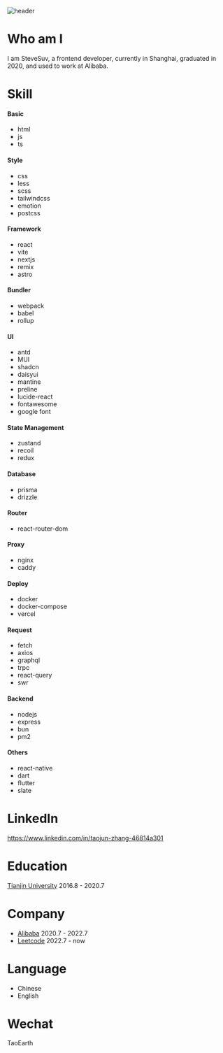 ![header](https://github.com/user-attachments/assets/8a92255d-325a-475d-a006-12ac329809ba)

# Who am I
I am SteveSuv, a frontend developer, currently in Shanghai, graduated in 2020, and used to work at Alibaba.

# Skill
#### Basic
- html
- js
- ts
#### Style
- css
- less
- scss
- tailwindcss
- emotion
- postcss
#### Framework
- react
- vite
- nextjs
- remix
- astro
#### Bundler
- webpack
- babel
- rollup
#### UI
- antd
- MUI
- shadcn
- daisyui
- mantine
- preline
- lucide-react
- fontawesome
- google font
#### State Management
- zustand
- recoil
- redux
#### Database
- prisma
- drizzle
#### Router
- react-router-dom
#### Proxy
- nginx
- caddy
#### Deploy
- docker
- docker-compose
- vercel
#### Request
- fetch
- axios
- graphql
- trpc
- react-query
- swr
#### Backend
- nodejs
- express
- bun
- pm2
#### Others
- react-native
- dart
- flutter
- slate

# LinkedIn 
https://www.linkedin.com/in/taojun-zhang-46814a301

# Education
[Tianjin University](https://en.wikipedia.org/wiki/Tianjin_University) 2016.8 - 2020.7

# Company
- [Alibaba](https://alibaba.com) 2020.7 - 2022.7
- [Leetcode](https://leetcode.com) 2022.7 - now

# Language
- Chinese
- English

# Wechat
TaoEarth
